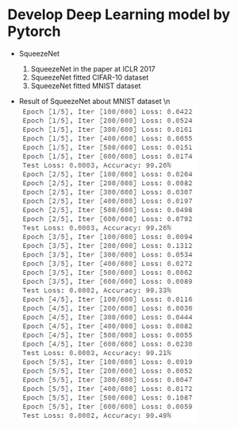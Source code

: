 # Develop Deep Learning model by Pytorch
- SqueezeNet
  1) SqueezeNet in the paper at ICLR 2017
  2) SqueezeNet fitted CIFAR-10 dataset
  3) SqueezeNet fitted MNIST dataset

- Result of SqueezeNet about MNIST dataset \n
![MNIST](./images/MNIST_result.PNG)